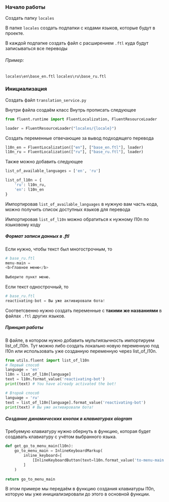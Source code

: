 ### Начало работы 
Создать  папку `locales`

В папке `locales` создать подпапки с кодами языков, которые будут в проекте. 

В каждой подпапке создать файл с расширением `.ftl` куда будут записываться все переводы

###### Пример:
`locales\en\base_en.ftl`
`locales\ru\base_ru.ftl`

### Инициализация
Создать файл `translation_service.py`

Внутри файла создаём класс 
Внутрь прописать следующее 
```Python
from fluent.runtime import FluentLocalization, FluentResourceLoader

loader = FluentResourceLoader("locales/{locale}")
```

Создать переменные отвечающие  за вывод подходящего  перевода 
```Python
l10n_en = FluentLocalization(["en"], ["base_en.ftl"], loader)
l10n_ru = FluentLocalization(["ru"], ["base_ru.ftl"], loader)
```
Также можно добавить  следующее
```Python
list_of_available_languages = ['en', 'ru']

list_of_l10n = {
    'ru': l10n_ru,
    'en': l10n_en
}
```
Импортировав `list_of_available_languages` в нужную вам часть кода, можно получить список доступных языков для перевода

Импортировав `list_of_l10n` можно обратиться к нужному l10n по языковому коду 

##### Формат записи данных в .ftl
Если нужно, чтобы текст был многострочным, то 
```python
# base_ru.ftl
menu-main =  
<b>Главное меню</b>  
  
Выберите пункт меню.
```

Если текст однострочный, то
```python
# base_ru.ftl
reactivating-bot = Вы уже активировали бота!
```

Соответсвенно нужно создать переменные с **такими же названиями** в файлах `.ftl`  других языков.
##### Принцип работы
В файле, в котором нужно  добавить  мультиязычность импортируем list_of_l10n. 
Тут можно либо создать локально новую переменную под l10n или использовать  уже созданную переменную через list_of_l10n.
```Python
from utils.fluent import list_of_l10n
# Первый способ
language = 'en'
l10n = list_of_l10n[language]
text = l10n.format_value('reactivating-bot')
print(text) # You have already activated the bot!

# Второй способ
language = 'ru'
text = list_of_l10n[language].format_value('reactivating-bot')
print(text) # Вы уже активировали бота!
```

##### Создание динамических кнопок в клавиатурах aiogram
Требуемую клавиатуру нужно обернуть в функцию, которая будет создавать клавиатуру с учётом выбранного языка.
```python
def get_go_to_menu_main(l10n):  
	go_to_menu_main = InlineKeyboardMarkup(  
		inline_keyboard=[  
			[InlineKeyboardButton(text=l10n.format_value('to-menu-main'), callback_data="menu_main")]  
		]  
	)  
	
return go_to_menu_main
```

В этом примере мы передаём в функцию создания клавиатуры l10n, которую мы уже инициализировали до этого в основной функции.